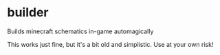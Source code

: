 # builder
Builds minecraft schematics in-game automagically

This works just fine, but it's a bit old and simplistic. Use at your own risk!
